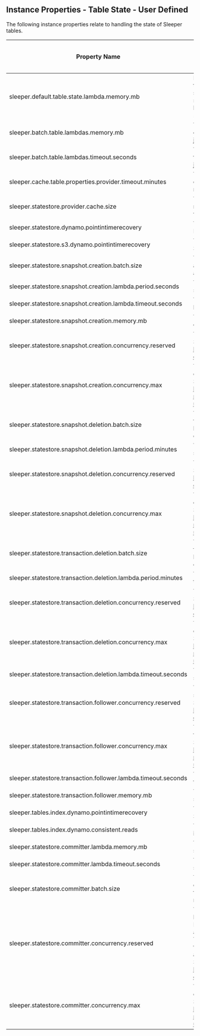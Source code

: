 ## Instance Properties - Table State - User Defined

The following instance properties relate to handling the state of Sleeper tables.

| Property Name                                                  | Description                                                                                                                                                                                                                                                                                                                                                                                                                  | Default Value | Run CdkDeploy When Changed |
|----------------------------------------------------------------|------------------------------------------------------------------------------------------------------------------------------------------------------------------------------------------------------------------------------------------------------------------------------------------------------------------------------------------------------------------------------------------------------------------------------|---------------|----------------------------|
| sleeper.default.table.state.lambda.memory.mb                   | Default value for amount of memory in MB for each lambda that holds the state of Sleeper tables in memory. These use a state store provider which caches a number of tables at once, set in `sleeper.statestore.provider.cache.size`. Not all lambdas are covered by this, e.g. see `sleeper.batch.table.lambdas.memory.mb`.                                                                                                 | 4096          | false                      |
| sleeper.batch.table.lambdas.memory.mb                          | The amount of memory in MB for lambdas that create batches of tables to run some operation against, eg. create compaction jobs, run garbage collection, perform partition splitting.                                                                                                                                                                                                                                         | 1024          | false                      |
| sleeper.batch.table.lambdas.timeout.seconds                    | The timeout in seconds for lambdas that create batches of tables to run some operation against, eg. create compaction jobs, run garbage collection, perform partition splitting.                                                                                                                                                                                                                                             | 60            | false                      |
| sleeper.cache.table.properties.provider.timeout.minutes        | The timeout in minutes for when the table properties provider cache should be cleared, forcing table properties to be reloaded from S3.                                                                                                                                                                                                                                                                                      | 60            | false                      |
| sleeper.statestore.provider.cache.size                         | The maximum size of state store providers. If a state store is needed and the cache is full, the oldest state store in the cache will be removed to make space.                                                                                                                                                                                                                                                              | 10            | false                      |
| sleeper.statestore.dynamo.pointintimerecovery                  | This specifies whether point in time recovery is enabled for the DynamoDB state store. This is set on the DynamoDB tables.                                                                                                                                                                                                                                                                                                   | false         | true                       |
| sleeper.statestore.s3.dynamo.pointintimerecovery               | This specifies whether point in time recovery is enabled for the S3 state store. This is set on the revision DynamoDB table.                                                                                                                                                                                                                                                                                                 | false         | true                       |
| sleeper.statestore.snapshot.creation.batch.size                | The number of tables to create transaction log snapshots for in a single invocation. This will be the batch size for a lambda as an SQS FIFO event source. This can be a maximum of 10.                                                                                                                                                                                                                                      | 1             | false                      |
| sleeper.statestore.snapshot.creation.lambda.period.seconds     | The frequency in seconds with which the transaction log snapshot creation lambda is run.                                                                                                                                                                                                                                                                                                                                     | 60            | false                      |
| sleeper.statestore.snapshot.creation.lambda.timeout.seconds    | The timeout in seconds after which to terminate the transaction log snapshot creation lambda.                                                                                                                                                                                                                                                                                                                                | 900           | false                      |
| sleeper.statestore.snapshot.creation.memory.mb                 | The amount of memory in MB for the transaction log snapshot creation lambda.                                                                                                                                                                                                                                                                                                                                                 |               | false                      |
| sleeper.statestore.snapshot.creation.concurrency.reserved      | The reserved concurrency for the snapshot creation lambda.<br>See reserved concurrency overview at: https://docs.aws.amazon.com/lambda/latest/dg/configuration-concurrency.html                                                                                                                                                                                                                                              |               | false                      |
| sleeper.statestore.snapshot.creation.concurrency.max           | The maximum given concurrency allowed for the snapshot creation lambda.<br>See maximum concurrency overview at: https://aws.amazon.com/blogs/compute/introducing-maximum-concurrency-of-aws-lambda-functions-when-using-amazon-sqs-as-an-event-source/                                                                                                                                                                       |               | false                      |
| sleeper.statestore.snapshot.deletion.batch.size                | The number of tables to delete old transaction log snapshots for in a single invocation. This will be the batch size for a lambda as an SQS FIFO event source. This can be a maximum of 10.                                                                                                                                                                                                                                  | 1             | false                      |
| sleeper.statestore.snapshot.deletion.lambda.period.minutes     | The frequency in minutes with which the transaction log snapshot deletion lambda is run.                                                                                                                                                                                                                                                                                                                                     | 60            | false                      |
| sleeper.statestore.snapshot.deletion.concurrency.reserved      | The reserved concurrency for the snapshot deletion lambda.<br>See reserved concurrency overview at: https://docs.aws.amazon.com/lambda/latest/dg/configuration-concurrency.html                                                                                                                                                                                                                                              |               | false                      |
| sleeper.statestore.snapshot.deletion.concurrency.max           | The maximum given concurrency allowed for the snapshot deletion lambda.<br>See maximum concurrency overview at: https://aws.amazon.com/blogs/compute/introducing-maximum-concurrency-of-aws-lambda-functions-when-using-amazon-sqs-as-an-event-source/                                                                                                                                                                       |               | false                      |
| sleeper.statestore.transaction.deletion.batch.size             | The number of tables to delete old transaction log transactions for in a single invocation. This will be the batch size for a lambda as an SQS FIFO event source. This can be a maximum of 10.                                                                                                                                                                                                                               | 1             | false                      |
| sleeper.statestore.transaction.deletion.lambda.period.minutes  | The frequency in minutes with which the transaction log transaction deletion lambda is run.                                                                                                                                                                                                                                                                                                                                  | 60            | false                      |
| sleeper.statestore.transaction.deletion.concurrency.reserved   | The reserved concurrency for the transaction deletion lambda.<br>See reserved concurrency overview at: https://docs.aws.amazon.com/lambda/latest/dg/configuration-concurrency.html                                                                                                                                                                                                                                           |               | false                      |
| sleeper.statestore.transaction.deletion.concurrency.max        | The maximum given concurrency allowed for the transaction deletion lambda.<br>See maximum concurrency overview at: https://aws.amazon.com/blogs/compute/introducing-maximum-concurrency-of-aws-lambda-functions-when-using-amazon-sqs-as-an-event-source/                                                                                                                                                                    |               | false                      |
| sleeper.statestore.transaction.deletion.lambda.timeout.seconds | The maximum timeout for the transaction deletion lambda in seconds.                                                                                                                                                                                                                                                                                                                                                          | 900           | false                      |
| sleeper.statestore.transaction.follower.concurrency.reserved   | The reserved concurrency for the lambda that follows the state store transaction log to trigger updates.<br>See reserved concurrency overview at: https://docs.aws.amazon.com/lambda/latest/dg/configuration-concurrency.html                                                                                                                                                                                                |               | false                      |
| sleeper.statestore.transaction.follower.concurrency.max        | The maximum given concurrency allowed for the lambda that follows the state store transaction log to trigger updates.<br>See maximum concurrency overview at: https://aws.amazon.com/blogs/compute/introducing-maximum-concurrency-of-aws-lambda-functions-when-using-amazon-sqs-as-an-event-source/                                                                                                                         |               | false                      |
| sleeper.statestore.transaction.follower.lambda.timeout.seconds | The maximum timeout in seconds for the lambda that follows the state store transaction log to trigger updates.                                                                                                                                                                                                                                                                                                               | 900           | false                      |
| sleeper.statestore.transaction.follower.memory.mb              | The amount of memory in MB for the lambda that follows the state store transaction log to trigger updates.                                                                                                                                                                                                                                                                                                                   |               | false                      |
| sleeper.tables.index.dynamo.pointintimerecovery                | This specifies whether point in time recovery is enabled for the Sleeper table index. This is set on the DynamoDB tables.                                                                                                                                                                                                                                                                                                    | false         | true                       |
| sleeper.tables.index.dynamo.consistent.reads                   | This specifies whether queries and scans against the table index DynamoDB tables are strongly consistent.                                                                                                                                                                                                                                                                                                                    | true          | false                      |
| sleeper.statestore.committer.lambda.memory.mb                  | The amount of memory in MB for the lambda that commits state store updates.                                                                                                                                                                                                                                                                                                                                                  |               | true                       |
| sleeper.statestore.committer.lambda.timeout.seconds            | The timeout for the lambda that commits state store updates in seconds.                                                                                                                                                                                                                                                                                                                                                      | 900           | true                       |
| sleeper.statestore.committer.batch.size                        | The number of state store updates to be sent to the state store committer lambda in one invocation. This will be the batch size for a lambda as an SQS FIFO event source. This can be a maximum of 10.                                                                                                                                                                                                                       | 10            | false                      |
| sleeper.statestore.committer.concurrency.reserved              | The reserved concurrency for the state store committer lambda.<br>Presently this value defaults to 10 to align with expectations around table efficiency.<br>This is to ensure that state store operations can still be applied to at least 10 tables, even when concurrency is used up in the account.<br>See reserved concurrency overview at: https://docs.aws.amazon.com/lambda/latest/dg/configuration-concurrency.html | 10            | false                      |
| sleeper.statestore.committer.concurrency.max                   | The maximum given concurrency allowed for the state store committer lambda.<br>See maximum concurrency overview at: https://aws.amazon.com/blogs/compute/introducing-maximum-concurrency-of-aws-lambda-functions-when-using-amazon-sqs-as-an-event-source/                                                                                                                                                                   |               | false                      |
